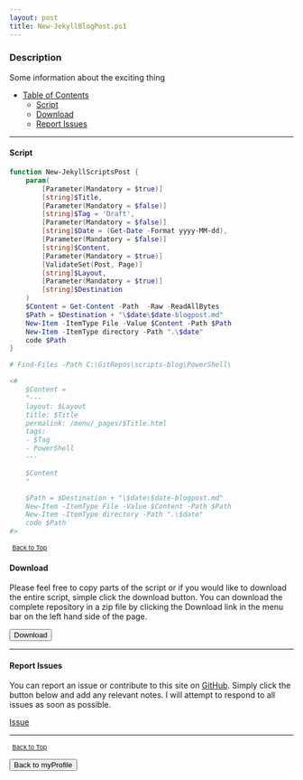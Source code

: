 ```yaml
---
layout: post
title: New-JekyllBlogPost.ps1
---
```


### Description

Some information about the exciting thing

- [Table of Contents](#table-of-contents)
  - [Script](#script)
  - [Download](#download)
  - [Report Issues](#report-issues)

---

#### Script

```powershell
function New-JekyllScriptsPost {
    param(
        [Parameter(Mandatory = $true)]
        [string]$Title,
        [Parameter(Mandatory = $false)]
        [string]$Tag = 'Draft',
        [Parameter(Mandatory = $false)]
        [string]$Date = (Get-Date -Format yyyy-MM-dd),
        [Parameter(Mandatory = $false)]
        [string]$Content,
        [Parameter(Mandatory = $true)]
        [ValidateSet(Post, Page)]
        [string]$Layout,
        [Parameter(Mandatory = $true)]
        [string]$Destination
    )
    $Content = Get-Content -Path  -Raw -ReadAllBytes
    $Path = $Destination + "\$date\$date-blogpost.md"
    New-Item -ItemType File -Value $Content -Path $Path
    New-Item -ItemType directory -Path ".\$date"
    code $Path
}

# Find-Files -Path C:\GitRepos\scripts-blog\PowerShell\

<#
    $Content =
    "---
    layout: $Layout
    title: $Title
    permalink: /menu/_pages/$Title.html
    tags:
    - $Tag
    - PowerShell
    ---

    $Content
    "

    $Path = $Destination + "\$date\$date-blogpost.md"
    New-Item -ItemType File -Value $Content -Path $Path
    New-Item -ItemType directory -Path ".\$date"
    code $Path
#>
```

<span style="font-size:11px;"><a href="#"><i class="fas fa-caret-up" aria-hidden="true" style="color: white; margin-right:5px;"></i>Back to Top</a></span>

#### Download

Please feel free to copy parts of the script or if you would like to download the entire script, simple click the download button. You can download the complete repository in a zip file by clicking the Download link in the menu bar on the left hand side of the page.

<button class="btn" type="submit" onclick="window.open('/PowerShell/functions/myProfile/templatePage.ps1')">
    <i class="fa fa-cloud-download-alt">
    </i>
        Download
</button>

---

#### Report Issues

You can report an issue or contribute to this site on <a href="https://github.com/BanterBoy/scripts-blog/issues">GitHub</a>. Simply click the button below and add any relevant notes. I will attempt to respond to all issues as soon as possible.

<!-- Place this tag where you want the button to render. -->

<a class="github-button" href="https://github.com/BanterBoy/scripts-blog/issues/new?title=templatePage.ps1&body=There is a problem with this function. Please find details below." data-show-count="true" aria-label="Issue BanterBoy/scripts-blog on GitHub">Issue</a>

---

<span style="font-size:11px;"><a href="#"><i class="fas fa-caret-up" aria-hidden="true" style="color: white; margin-right:5px;"></i>Back to Top</a></span>

<a href="/menu/_pages/myProfile.html">
    <button class="btn">
        <i class='fas fa-reply'>
        </i>
            Back to myProfile
    </button>
</a>

[1]: http://ecotrust-canada.github.io/markdown-toc
[2]: https://github.com/googlearchive/code-prettify
